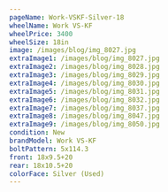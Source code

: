 ```yaml
---
pageName: Work-VSKF-Silver-18
wheelName: Work VS-KF
wheelPrice: 3400
wheelSize: 18in
image: /images/blog/img_8027.jpg
extraImage1: /images/blog/img_8027.jpg
extraImage2: /images/blog/img_8028.jpg
extraImage3: /images/blog/img_8029.jpg
extraImage4: /images/blog/img_8030.jpg
extraImage5: /images/blog/img_8031.jpg
extraImage6: /images/blog/img_8032.jpg
extraImage7: /images/blog/img_8037.jpg
extraImage8: /images/blog/img_8047.jpg
extraImage9: /images/blog/img_8050.jpg
condition: New
brandModel: Work VS-KF
boltPattern: 5x114.3
front: 18x9.5+20
rear: 18x10.5+20
colorFace: Silver (Used)
---
```

